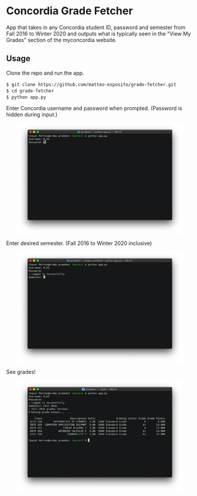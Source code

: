# Concordia Grade Fetcher

App that takes in any Concordia student ID, password and semester from Fall 2016 to Winter 2020 and outputs what is typically seen in the "View My Grades" section of the myconcordia website.

## Usage

Clone the repo and run the app.
```bash
$ git clone https://github.com/matteo-esposito/grade-fetcher.git
$ cd grade-fetcher
$ python app.py
```

Enter Concordia username and password when prompted. (Password is hidden during input.)

<p align="center">
  <img src="/assets/1.png" height="299" width="445">
</p>

Enter desired semester. (Fall 2016 to Winter 2020 inclusive)

<p align="center">
  <img src="/assets/2.png" height="299" width="445">
</p>

See grades!

<p align="center">
  <img src="/assets/3.png" height="299" width="445">
</p>

